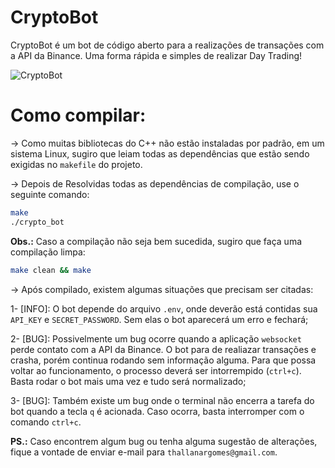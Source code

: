 # CryptoBot

CryptoBot é um bot de código aberto para a realizações de transações com a API da Binance. Uma forma rápida e simples de realizar Day Trading!

![CryptoBot]("/storage/emulated/0/Download/Modeloslogotipos.svg")

# Como compilar:

-> Como muitas bibliotecas do C++ não estão instaladas por padrão, em um sistema Linux, sugiro que leiam todas as dependências que estão sendo exigidas no `makefile` do projeto.

-> Depois de Resolvidas todas as dependências de compilação, use o seguinte comando:

```sh
make
./crypto_bot
```

**Obs.:** Caso a compilação não seja bem sucedida, sugiro que faça uma compilação limpa:

```sh
make clean && make
```

-> Após compilado, existem algumas situações que precisam ser citadas:

1- [INFO]: O bot depende do arquivo `.env`, onde deverão está contidas sua `API_KEY` e `SECRET_PASSWORD`. Sem elas o bot aparecerá um erro e fechará;

2- [BUG]: Possivelmente um bug ocorre quando a aplicação `websocket` perde contato com a API da Binance. O bot para de realiazar transações e crasha, porém continua rodando sem informação alguma. Para que possa voltar ao funcionamento, o processo deverá ser intorrempido (`ctrl+c`). Basta rodar o bot mais uma vez e tudo será normalizado;

3- [BUG]: Também existe um bug onde o terminal não encerra a tarefa do bot quando a tecla `q` é acionada. Caso ocorra, basta interromper com o comando `ctrl+c`.

**PS.:** Caso encontrem algum bug ou tenha alguma sugestão de alterações, fique a vontade de enviar e-mail para `thallanargomes@gmail.com`.